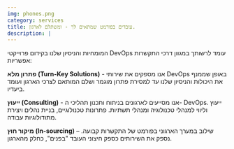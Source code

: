 ```yaml
---
img: phones.png
category: services
title: עובדים בפורמט שמתאים לך - ומשתלם לארגון.
description: |
---
```

המומחיות והניסיון שלנו בקידום פרוייקטי DevOps עומד לרשותך במגוון דרכי התקשרות אפשריות:

**פתרון מלא (Turn-Key Solutions)** - אנו מספקים את שירותי DevOps באופן שממנף את היכולות והניסיון שלנו עד למסירת פתרון מוגמר ושלם המותאם לצרכי הארגון ועומד ביעדיו.

**ייעוץ (Consulting)** - אנו מסייעים לארגונים בניתוח ותכנון תהליכי ה- DevOps. ייעוץ וליווי למנהלי טכנולוגיה ומנהלי תשתיות. פתרונות טכנולוגיים, בניית נהלים ויצירת מתודולוגיות עבודה.

**מיקור חוץ (In-sourcing)** – שילוב במערך הארגוני בפורמט של התקשרות קבועה. נספק את השירותים כספק חיצוני העובד "בפנים", כחלק מהארגון.
